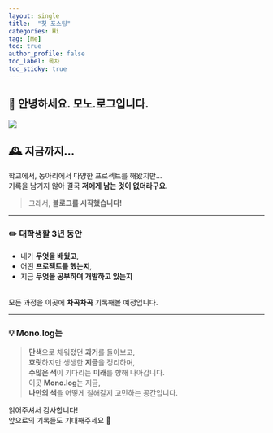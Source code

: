 ```yaml
---
layout: single
title:  "첫 포스팅"
categories: Hi
tag: [Me]
toc: true
author_profile: false
toc_label: 목차
toc_sticky: true
---
```


## 👋 안녕하세요. 모노.로그입니다.
![]({{site.url}}/images/2025-07-09-first/MonoLog.png)

## 🕰️ 지금까지...
학교에서, 동아리에서 다양한 프로젝트를 해왔지만...  
기록을 남기지 않아 결국 **저에게 남는 것이 없더라구요**.

> 그래서, **블로그를 시작했습니다!**

---

### ✏️ 대학생활 3년 동안

- 내가 **무엇을 배웠고**,  
- 어떤 **프로젝트를 했는지**,  
- 지금 **무엇을 공부하며 개발하고 있는지**  
  <br>

모든 과정을 이곳에 **차곡차곡** 기록해볼 예정입니다.

---

### 💡 Mono.log는

> **단색**으로 채워졌던 **과거**를 돌아보고,<br>**흐릿**하지만 생생한 **지금**을 정리하며,<br>**수많은 색**이 기다리는 **미래**를 향해 나아갑니다.<br>
> 이곳 **Mono.log**는 지금,<br>**나만의 색**을 어떻게 칠해갈지 고민하는 공간입니다.<br>

읽어주셔서 감사합니다!  
앞으로의 기록들도 기대해주세요 🙌









